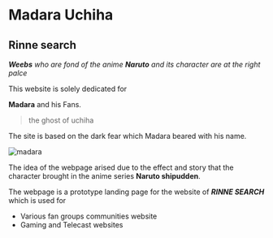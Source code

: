 # Madara Uchiha
## Rinne search 

***Weebs** who are fond of the anime **Naruto** and its character are at the right palce*

This website is solely dedicated for 


**Madara** and his Fans.
> the ghost of uchiha

The site is based on the dark fear which Madara beared with his name.

![madara](images/task-3landopage.png)

The idea of the webpage arised due to the effect and story that the\
character brought in the anime series **Naruto shipudden**.


The webpage is a prototype landing page for the website  of ***RINNE SEARCH*** which is used for
- Various fan groups  communities website 
- Gaming and Telecast  websites 


 
